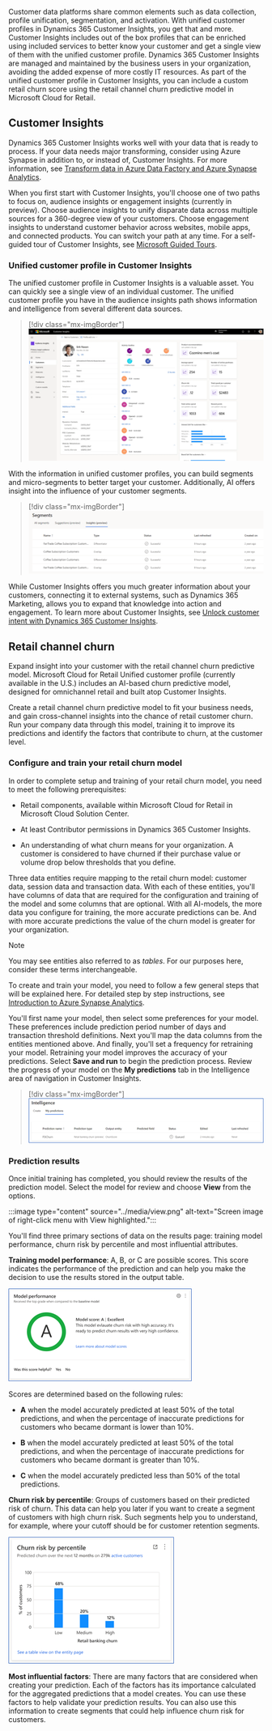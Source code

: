 Customer data platforms share common elements such as data collection, profile unification, segmentation, and activation. With unified customer profiles in Dynamics 365 Customer Insights, you get that and more. Customer Insights includes out of the box profiles that can be enriched using included services to better know your customer and get a single view of them with the unified customer profile. Dynamics 365 Customer Insights are managed and maintained by the business users in your organization, avoiding the added expense of more costly IT resources. As part of the unified customer profile in Customer Insights, you can include a custom retail churn score using the retail channel churn predictive model in Microsoft Cloud for Retail.

## Customer Insights

Dynamics 365 Customer Insights works well with your data that is ready to process. If your data needs major transforming, consider using Azure Synapse in addition to, or instead of, Customer Insights. For more information, see [Transform data in Azure Data Factory and Azure Synapse Analytics](/azure/data-factory/transform-data/?azure-portal=true).

When you first start with Customer Insights, you'll choose one of two paths to focus on, audience insights or engagement insights (currently in preview). Choose audience insights to unify disparate data across multiple sources for a 360-degree view of your customers. Choose engagement insights to understand customer behavior across websites, mobile apps, and connected products. You can switch your path at any time. For a self-guided tour of Customer Insights, see  [Microsoft Guided Tours](https://guidedtour.microsoft.com/en-us/guidedtour/dynamics/customer-insights/5/1/?azure-portal=true).

### Unified customer profile in Customer Insights

The unified customer profile in Customer Insights is a valuable asset. You can quickly see a single view of an individual customer. The unified customer profile you have in the audience insights path shows information and intelligence from several different data sources.

> [!div class="mx-imgBorder"]
> [![Screen image of a unified customer profile in Dynamics 365 Customer Insights.](../media/profile.png)](../media/profile.png#lightbox)

With the information in unified customer profiles, you can build segments and micro-segments to better target your customer. Additionally, AI offers insight into the influence of your customer segments.

> [!div class="mx-imgBorder"]
> [![Screen view of a table of segments and their status values.](../media/segments.png)](../media/segments.png#lightbox)

While Customer Insights offers you much greater information about your customers, connecting it to external systems, such as Dynamics 365 Marketing, allows you to expand that knowledge into action and engagement. To learn more about Customer Insights, see [Unlock customer intent with Dynamics 365 Customer Insights](/learn/paths/build-customer-insights/?azure-portal=true).

## Retail channel churn

Expand insight into your customer with the retail channel churn predictive model. Microsoft Cloud for Retail Unified customer profile (currently available in the U.S.) includes an AI-based churn predictive model, designed for omnichannel retail and built atop Customer Insights.

Create a retail channel churn predictive model to fit your business needs, and gain cross-channel insights into the chance of retail customer churn. Run your company data through this model, training it to improve its predictions and identify the factors that contribute to churn, at the customer level.

### Configure and train your retail churn model

In order to complete setup and training of your retail churn model, you need to meet the following prerequisites:

- Retail components, available within Microsoft Cloud for Retail in Microsoft Cloud Solution Center.

- At least Contributor permissions in Dynamics 365 Customer Insights.

- An understanding of what churn means for your organization. A customer is considered to have churned if their purchase value or volume drop below thresholds that you define.

Three data entities require mapping to the retail churn model: customer data, session data and transaction data. With each of these entities, you'll have columns of data that are required for the configuration and training of the model and some columns that are optional. With all AI-models, the more data you configure for training, the more accurate predictions can be. And with more accurate predictions the value of the churn model is greater for your organization.

> [!NOTE]
> You may see entities also referred to as *tables*. For our purposes here, consider these terms interchangeable.

To create and train your model, you need to follow a few general steps that will be explained here. For detailed step by step instructions, see [Introduction to Azure Synapse Analytics](/learn/modules/introduction-azure-synapse-analytics/?azure-portal=true).

You'll first name your model, then select some preferences for your model. These preferences include prediction period number of days and transaction threshold definitions. Next you'll map the data columns from the entities mentioned above. And finally, you'll set a frequency for retraining your model. Retraining your model improves the accuracy of your predictions. Select **Save and run** to begin the prediction process. Review the progress of your model on the **My predictions** tab in the Intelligence area of navigation in Customer Insights.

> [!div class="mx-imgBorder"]
> ![Screen image of the My Predictions tab of Intelligence area in Customer Insights.](../media/my-predictions.png)

### Prediction results

Once initial training has completed, you should review the results of the prediction model. Select the model for review and choose **View** from the options.

:::image type="content" source="../media/view.png" alt-text="Screen image of right-click menu with View highlighted.":::

You'll find three primary sections of data on the results page: training model performance, churn risk by percentile and most influential attributes.

**Training model performance**: A, B, or C are possible scores. This score indicates the performance of the prediction and can help you make the decision to use the results stored in the output table.

![Screen image showing the model score of a successful model.](../media/performance.png)

Scores are determined based on the following rules:

- **A** when the model accurately predicted at least 50% of the total predictions, and when the percentage of inaccurate predictions for customers who became dormant is lower than 10%.

- **B** when the model accurately predicted at least 50% of the total predictions, and when the percentage of inaccurate predictions for customers who became dormant is greater than 10%.

- **C** when the model accurately predicted less than 50% of the total predictions.

**Churn risk by percentile**: Groups of customers based on their predicted risk of churn. This data can help you later if you want to create a segment of customers with high churn risk. Such segments help you to understand, for example, where your cutoff should be for customer retention segments.

![Screen image of a chart displaying churn risks.](../media/churn-risk.png)

**Most influential factors**: There are many factors that are considered when creating your prediction. Each of the factors has its importance calculated for the aggregated predictions that a model creates. You can use these factors to help validate your prediction results. You can also use this information to create segments that could help influence churn risk for customers.

